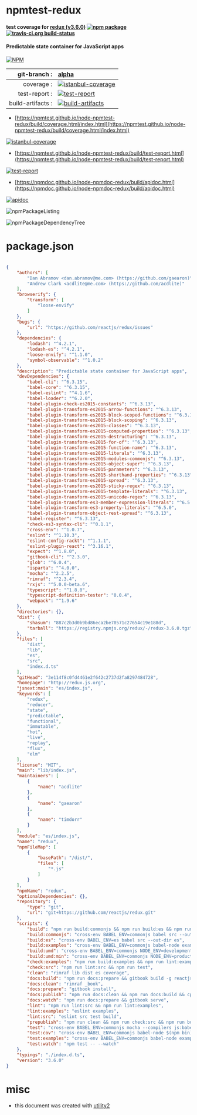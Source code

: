 # npmtest-redux

#### test coverage for  [redux (v3.6.0)](http://redux.js.org)  [![npm package](https://img.shields.io/npm/v/npmtest-redux.svg?style=flat-square)](https://www.npmjs.org/package/npmtest-redux) [![travis-ci.org build-status](https://api.travis-ci.org/npmtest/node-npmtest-redux.svg)](https://travis-ci.org/npmtest/node-npmtest-redux)

#### Predictable state container for JavaScript apps

[![NPM](https://nodei.co/npm/redux.png?downloads=true&downloadRank=true&stars=true)](https://www.npmjs.com/package/redux)

| git-branch : | [alpha](https://github.com/npmtest/node-npmtest-redux/tree/alpha)|
|--:|:--|
| coverage : | [![istanbul-coverage](https://npmtest.github.io/node-npmtest-redux/build/coverage.badge.svg)](https://npmtest.github.io/node-npmtest-redux/build/coverage.html/index.html)|
| test-report : | [![test-report](https://npmtest.github.io/node-npmtest-redux/build/test-report.badge.svg)](https://npmtest.github.io/node-npmtest-redux/build/test-report.html)|
| build-artifacts : | [![build-artifacts](https://npmtest.github.io/node-npmtest-redux/glyphicons_144_folder_open.png)](https://github.com/npmtest/node-npmtest-redux/tree/gh-pages/build)|

- [https://npmtest.github.io/node-npmtest-redux/build/coverage.html/index.html](https://npmtest.github.io/node-npmtest-redux/build/coverage.html/index.html)

[![istanbul-coverage](https://npmtest.github.io/node-npmtest-redux/build/screenCapture.buildCi.browser.%252Ftmp%252Fbuild%252Fcoverage.lib.html.png)](https://npmtest.github.io/node-npmtest-redux/build/coverage.html/index.html)

- [https://npmtest.github.io/node-npmtest-redux/build/test-report.html](https://npmtest.github.io/node-npmtest-redux/build/test-report.html)

[![test-report](https://npmtest.github.io/node-npmtest-redux/build/screenCapture.buildCi.browser.%252Ftmp%252Fbuild%252Ftest-report.html.png)](https://npmtest.github.io/node-npmtest-redux/build/test-report.html)

- [https://npmdoc.github.io/node-npmdoc-redux/build/apidoc.html](https://npmdoc.github.io/node-npmdoc-redux/build/apidoc.html)

[![apidoc](https://npmdoc.github.io/node-npmdoc-redux/build/screenCapture.buildCi.browser.%252Ftmp%252Fbuild%252Fapidoc.html.png)](https://npmdoc.github.io/node-npmdoc-redux/build/apidoc.html)

![npmPackageListing](https://npmtest.github.io/node-npmtest-redux/build/screenCapture.npmPackageListing.svg)

![npmPackageDependencyTree](https://npmtest.github.io/node-npmtest-redux/build/screenCapture.npmPackageDependencyTree.svg)



# package.json

```json

{
    "authors": [
        "Dan Abramov <dan.abramov@me.com> (https://github.com/gaearon)",
        "Andrew Clark <acdlite@me.com> (https://github.com/acdlite)"
    ],
    "browserify": {
        "transform": [
            "loose-envify"
        ]
    },
    "bugs": {
        "url": "https://github.com/reactjs/redux/issues"
    },
    "dependencies": {
        "lodash": "^4.2.1",
        "lodash-es": "^4.2.1",
        "loose-envify": "^1.1.0",
        "symbol-observable": "^1.0.2"
    },
    "description": "Predictable state container for JavaScript apps",
    "devDependencies": {
        "babel-cli": "^6.3.15",
        "babel-core": "^6.3.15",
        "babel-eslint": "^4.1.6",
        "babel-loader": "^6.2.0",
        "babel-plugin-check-es2015-constants": "^6.3.13",
        "babel-plugin-transform-es2015-arrow-functions": "^6.3.13",
        "babel-plugin-transform-es2015-block-scoped-functions": "^6.3.13",
        "babel-plugin-transform-es2015-block-scoping": "^6.3.13",
        "babel-plugin-transform-es2015-classes": "^6.3.13",
        "babel-plugin-transform-es2015-computed-properties": "^6.3.13",
        "babel-plugin-transform-es2015-destructuring": "^6.3.13",
        "babel-plugin-transform-es2015-for-of": "^6.3.13",
        "babel-plugin-transform-es2015-function-name": "^6.3.13",
        "babel-plugin-transform-es2015-literals": "^6.3.13",
        "babel-plugin-transform-es2015-modules-commonjs": "^6.3.13",
        "babel-plugin-transform-es2015-object-super": "^6.3.13",
        "babel-plugin-transform-es2015-parameters": "^6.3.13",
        "babel-plugin-transform-es2015-shorthand-properties": "^6.3.13",
        "babel-plugin-transform-es2015-spread": "^6.3.13",
        "babel-plugin-transform-es2015-sticky-regex": "^6.3.13",
        "babel-plugin-transform-es2015-template-literals": "^6.3.13",
        "babel-plugin-transform-es2015-unicode-regex": "^6.3.13",
        "babel-plugin-transform-es3-member-expression-literals": "^6.5.0",
        "babel-plugin-transform-es3-property-literals": "^6.5.0",
        "babel-plugin-transform-object-rest-spread": "^6.3.13",
        "babel-register": "^6.3.13",
        "check-es3-syntax-cli": "^0.1.1",
        "cross-env": "^1.0.7",
        "eslint": "^1.10.3",
        "eslint-config-rackt": "^1.1.1",
        "eslint-plugin-react": "^3.16.1",
        "expect": "^1.8.0",
        "gitbook-cli": "^2.3.0",
        "glob": "^6.0.4",
        "isparta": "^4.0.0",
        "mocha": "^2.2.5",
        "rimraf": "^2.3.4",
        "rxjs": "^5.0.0-beta.6",
        "typescript": "^1.8.0",
        "typescript-definition-tester": "0.0.4",
        "webpack": "^1.9.6"
    },
    "directories": {},
    "dist": {
        "shasum": "887c2b3d0b9bd86eca2be70571c27654c19e188d",
        "tarball": "https://registry.npmjs.org/redux/-/redux-3.6.0.tgz"
    },
    "files": [
        "dist",
        "lib",
        "es",
        "src",
        "index.d.ts"
    ],
    "gitHead": "3e114f8c0fd4461e2f642c2737d2fa8297484728",
    "homepage": "http://redux.js.org",
    "jsnext:main": "es/index.js",
    "keywords": [
        "redux",
        "reducer",
        "state",
        "predictable",
        "functional",
        "immutable",
        "hot",
        "live",
        "replay",
        "flux",
        "elm"
    ],
    "license": "MIT",
    "main": "lib/index.js",
    "maintainers": [
        {
            "name": "acdlite"
        },
        {
            "name": "gaearon"
        },
        {
            "name": "timdorr"
        }
    ],
    "module": "es/index.js",
    "name": "redux",
    "npmFileMap": [
        {
            "basePath": "/dist/",
            "files": [
                "*.js"
            ]
        }
    ],
    "npmName": "redux",
    "optionalDependencies": {},
    "repository": {
        "type": "git",
        "url": "git+https://github.com/reactjs/redux.git"
    },
    "scripts": {
        "build": "npm run build:commonjs && npm run build:es && npm run build:umd && npm run build:umd:min",
        "build:commonjs": "cross-env BABEL_ENV=commonjs babel src --out-dir lib",
        "build:es": "cross-env BABEL_ENV=es babel src --out-dir es",
        "build:examples": "cross-env BABEL_ENV=commonjs babel-node examples/buildAll.js",
        "build:umd": "cross-env BABEL_ENV=commonjs NODE_ENV=development webpack src/index.js dist/redux.js",
        "build:umd:min": "cross-env BABEL_ENV=commonjs NODE_ENV=production webpack src/index.js dist/redux.min.js",
        "check:examples": "npm run build:examples && npm run lint:examples && npm run test:examples",
        "check:src": "npm run lint:src && npm run test",
        "clean": "rimraf lib dist es coverage",
        "docs:build": "npm run docs:prepare && gitbook build -g reactjs/redux && cp logo/apple-touch-icon.png _book/gitbook/images/apple-touch-icon-precomposed-152.png && cp logo/favicon.ico _book/gitbook/images",
        "docs:clean": "rimraf _book",
        "docs:prepare": "gitbook install",
        "docs:publish": "npm run docs:clean && npm run docs:build && cp CNAME _book && cd _book && git init && git commit --allow-empty -m 'update book' && git checkout -b gh-pages && touch .nojekyll && git add . && git commit -am 'update book' && git push git@github.com:reactjs/redux gh-pages --force",
        "docs:watch": "npm run docs:prepare && gitbook serve",
        "lint": "npm run lint:src && npm run lint:examples",
        "lint:examples": "eslint examples",
        "lint:src": "eslint src test build",
        "prepublish": "npm run clean && npm run check:src && npm run build && check-es3-syntax lib/ dist/ --kill --print",
        "test": "cross-env BABEL_ENV=commonjs mocha --compilers js:babel-register --recursive",
        "test:cov": "cross-env BABEL_ENV=commonjs babel-node $(npm bin)/isparta cover $(npm bin)/_mocha -- --recursive",
        "test:examples": "cross-env BABEL_ENV=commonjs babel-node examples/testAll.js",
        "test:watch": "npm test -- --watch"
    },
    "typings": "./index.d.ts",
    "version": "3.6.0"
}
```



# misc
- this document was created with [utility2](https://github.com/kaizhu256/node-utility2)

